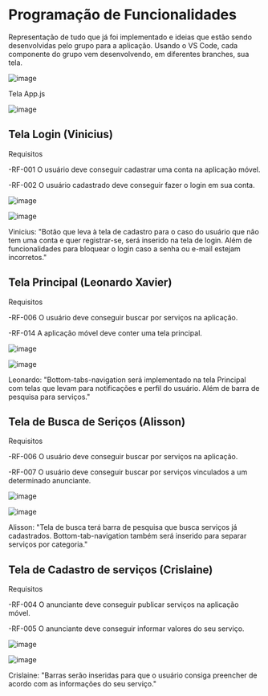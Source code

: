 # Programação de Funcionalidades
Representação de tudo que já foi implementado e ideias que estão sendo desenvolvidas pelo grupo para a aplicação. Usando o VS Code, cada componente do grupo vem desenvolvendo, em diferentes branches, sua tela.

![image]([https://user-images.githubusercontent.com/103579574/229379920-02c21e38-9c00-49bd-872d-702549640b73.png](https://www.canva.com/design/DAFiRJcO10A/a8xn2KXu4msQLxwQD50VLQ/watch?utm_content=DAFiRJcO10A&utm_campaign=share_your_design&utm_medium=link&utm_source=shareyourdesignpanel))

Tela App.js

![image](https://user-images.githubusercontent.com/103579574/229380130-56c1e7f2-b802-4bf7-bb63-3ac57f29df1d.png)


## Tela Login (Vinicius)
Requisitos 

-RF-001	O usuário deve conseguir cadastrar uma conta na aplicação móvel.

-RF-002	O usuário cadastrado deve conseguir fazer o login em sua conta.

![image](https://user-images.githubusercontent.com/103579574/229380469-93b1d739-1fc8-465a-96a9-ba28428871a1.png)

![image](https://user-images.githubusercontent.com/103579574/229380020-92f64ccb-96a9-4862-b30c-c43bdcd194cf.png)

Vinicius: "Botão que leva à tela de cadastro para o caso do usuário que não tem uma conta e quer registrar-se, será inserido na tela de login. Além de funcionalidades para bloquear o login caso a senha ou e-mail estejam incorretos."

## Tela Principal (Leonardo Xavier)
Requisitos 

-RF-006	O usuário deve conseguir buscar por serviços na aplicação.

-RF-014	A aplicação móvel deve conter uma tela principal. 

![image](https://user-images.githubusercontent.com/103579574/229380866-ed578349-6c6c-43f9-9e5d-b9314f0a51a4.png)

![image](https://user-images.githubusercontent.com/103579574/229380050-a205b994-b1a6-4dfe-a32c-0e60261dcfb3.png)

Leonardo: "Bottom-tabs-navigation será implementado na tela Principal com telas que levam para notificações e perfil do usuário. Além de barra de pesquisa para serviços."

## Tela de Busca de Seriços (Alisson)
Requisitos 

-RF-006	O usuário deve conseguir buscar por serviços na aplicação.	

-RF-007	O usuário deve conseguir buscar por serviços vinculados a um determinado anunciante. 

![image](https://user-images.githubusercontent.com/103579574/229380908-f84c46f8-52cc-4e95-93c2-63e4ac2f30ad.png)

![image](https://user-images.githubusercontent.com/103579574/229380089-681feb36-e95e-470a-86c4-4262acfe3924.png)

Alisson: "Tela de busca terá barra de pesquisa que busca serviços já cadastrados. Bottom-tab-navigation também será inserido para separar serviços por categoria." 

## Tela de Cadastro de serviços (Crislaine)
Requisitos

-RF-004	O anunciante deve conseguir publicar serviços na aplicação móvel.

-RF-005	O anunciante deve conseguir informar valores do seu serviço.

![image](https://user-images.githubusercontent.com/103579574/229380929-b508e7f0-3eef-46dd-8123-a1a0c4647ac0.png)

![image](https://user-images.githubusercontent.com/103579574/229380276-5c70b4d9-c501-4285-9d56-90bf1c592618.png)

Crislaine: "Barras serão inseridas para que o usuário consiga preencher de acordo com as informações do seu serviço."


